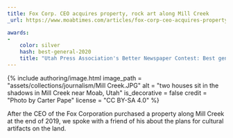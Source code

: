 ```yaml
---
title: Fox Corp. CEO acquires property, rock art along Mill Creek
_url: https://www.moabtimes.com/articles/fox-corp-ceo-acquires-property-rock-art-along-mill-creek/

awards:
-
    color: silver
    hash: best-general-2020
    title: "Utah Press Association's Better Newspaper Contest: Best general news story (second place, 2020)"
---
```


{% include authoring/image.html
    image_path = "assets/collections/journalism/Mill Creek.JPG"
    alt = "two houses sit in the shadows in Mill Creek near Moab, Utah"
    is_decorative = false
    credit = "Photo by Carter Pape"
    license = "CC BY-SA 4.0"
%}

After the CEO of the Fox Corporation purchased a property along Mill Creek at the end of 2019, we spoke with a friend of his about the plans for cultural artifacts on the land.
